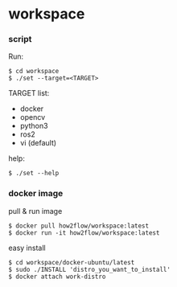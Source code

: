 # workspace

### script

Run:

```
$ cd workspace
$ ./set --target=<TARGET>
```

TARGET list:

- docker
- opencv
- python3
- ros2
- vi (default)

help:

```
$ ./set --help
```

### docker image

pull & run image
```
$ docker pull how2flow/workspace:latest
$ docker run -it how2flow/workspace:latest
```

easy install
```
$ cd workspace/docker-ubuntu/latest
$ sudo ./INSTALL 'distro_you_want_to_install'
$ docker attach work-distro
```
